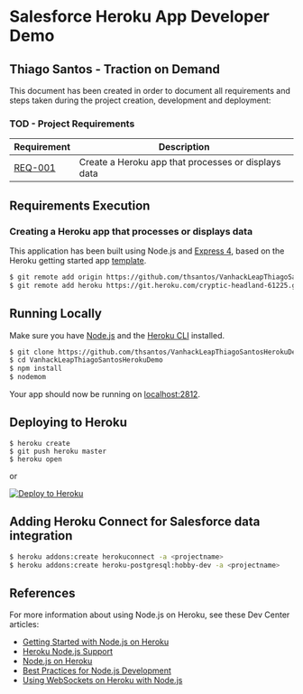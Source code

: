 # Salesforce Heroku App Developer Demo
## Thiago Santos - Traction on Demand

This document has been created in order to document all requirements and steps taken during the project creation, development and deployment:

### TOD - Project Requirements

| Requirement | Description
| ------ | ------ 
| [REQ-001](#Creating-a-Heroku-app-that-processes-or-displays-data) | Create a Heroku app that processes or displays data |

## Requirements Execution

### Creating a Heroku app that processes or displays data

This application has been built using Node.js and [Express 4](http://expressjs.com/), based on the Heroku getting started app [template](https://github.com/heroku/node-js-getting-started.git).

```sh
$ git remote add origin https://github.com/thsantos/VanhackLeapThiagoSantosHerokuDemo.git
$ git remote add heroku https://git.heroku.com/cryptic-headland-61225.git
```

## Running Locally

Make sure you have [Node.js](http://nodejs.org/) and the [Heroku CLI](https://cli.heroku.com/) installed.

```sh
$ git clone https://github.com/thsantos/VanhackLeapThiagoSantosHerokuDemo.git # or clone your own fork
$ cd VanhackLeapThiagoSantosHerokuDemo
$ npm install
$ nodemom
```

Your app should now be running on [localhost:2812](http://localhost:2812/).

## Deploying to Heroku

```
$ heroku create
$ git push heroku master
$ heroku open
```
or

[![Deploy to Heroku](https://www.herokucdn.com/deploy/button.png)](https://heroku.com/deploy)

## Adding Heroku Connect for Salesforce data integration
```sh
$ heroku addons:create herokuconnect -a <projectname>
$ heroku addons:create heroku-postgresql:hobby-dev -a <projectname>
```

## References

For more information about using Node.js on Heroku, see these Dev Center articles:

- [Getting Started with Node.js on Heroku](https://devcenter.heroku.com/articles/getting-started-with-nodejs)
- [Heroku Node.js Support](https://devcenter.heroku.com/articles/nodejs-support)
- [Node.js on Heroku](https://devcenter.heroku.com/categories/nodejs)
- [Best Practices for Node.js Development](https://devcenter.heroku.com/articles/node-best-practices)
- [Using WebSockets on Heroku with Node.js](https://devcenter.heroku.com/articles/node-websockets)
